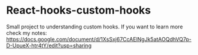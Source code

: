 # React-hooks-custom-hooks
Small project to understanding custom hooks.
If you want to learn more check my notes:
https://docs.google.com/document/d/1XsSxj67CcAElNgJk5atAOQdhVQ7p-D-UpueX-htr4tY/edit?usp=sharing